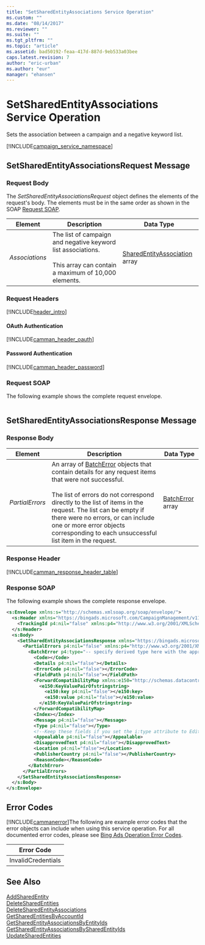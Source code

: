 ```yaml
---
title: "SetSharedEntityAssociations Service Operation"
ms.custom: ""
ms.date: "08/14/2017"
ms.reviewer: ""
ms.suite: ""
ms.tgt_pltfrm: ""
ms.topic: "article"
ms.assetid: bad50192-feaa-417d-887d-9eb533a03bee
caps.latest.revision: 7
author: "eric-urban"
ms.author: "eur"
manager: "ehansen"
---
```

# SetSharedEntityAssociations Service Operation
Sets the association between a campaign and a negative keyword list.

[!INCLUDE[campaign_service_namespace](../campaign-api/includes/campaign-service-namespace.md)]

## <a name="request"></a>SetSharedEntityAssociationsRequest Message

### Request Body
The *SetSharedEntityAssociationsRequest* object defines the elements of the request's body. The elements must be in the same order as shown in the SOAP [Request SOAP](#request_soap).

|Element|Description|Data Type|
|-----------|---------------|-------------|
|*Associations*|The list of campaign and negative keyword list associations.<br /><br />This array can contain a maximum of 10,000 elements.|[SharedEntityAssociation](../campaign-api/sharedentityassociation-data-object.md) array|

### Request Headers
[!INCLUDE[header_intro](../campaign-api/includes/header-intro.md)]
#### OAuth Authentication
[!INCLUDE[camman_header_oauth](../campaign-api/includes/camman-header-oauth.md)]
#### Password Authentication
[!INCLUDE[camman_header_password](../campaign-api/includes/camman-header-password.md)]
### <a name="request_soap"></a>Request SOAP
The following example shows the complete request envelope.

```xml

```

## <a name="response"></a>SetSharedEntityAssociationsResponse Message

### <a name="Body_Elements"></a>Response Body

|Element|Description|Data Type|
|-----------|---------------|-------------|
|*PartialErrors*|An array of [BatchError](../campaign-api/batcherror-data-object.md) objects that contain details for any request items that were not successful.<br /><br />The list of errors do not correspond directly to the list of items in the request. The list can be empty if there were no errors, or can include one or more error objects corresponding to each unsuccessful list item in the request.|[BatchError](../campaign-api/batcherror-data-object.md) array|

### <a name="Header_Elements"></a>Response Header
[!INCLUDE[camman_response_header_table](../campaign-api/includes/camman-response-header-table.md)]
### Response SOAP
The following example shows the complete response envelope.

```xml
<s:Envelope xmlns:s="http://schemas.xmlsoap.org/soap/envelope/">
  <s:Header xmlns="https://bingads.microsoft.com/CampaignManagement/v11">
    <TrackingId p4:nil="false" xmlns:p4="http://www.w3.org/2001/XMLSchema-instance"></TrackingId>
  </s:Header>
  <s:Body>
    <SetSharedEntityAssociationsResponse xmlns="https://bingads.microsoft.com/CampaignManagement/v11">
      <PartialErrors p4:nil="false" xmlns:p4="http://www.w3.org/2001/XMLSchema-instance">
        <BatchError p4:type="-- specify derived type here with the appropriate prefix --">
          <Code></Code>
          <Details p4:nil="false"></Details>
          <ErrorCode p4:nil="false"></ErrorCode>
          <FieldPath p4:nil="false"></FieldPath>
          <ForwardCompatibilityMap xmlns:e150="http://schemas.datacontract.org/2004/07/System.Collections.Generic" p4:nil="false">
            <e150:KeyValuePairOfstringstring>
              <e150:key p4:nil="false"></e150:key>
              <e150:value p4:nil="false"></e150:value>
            </e150:KeyValuePairOfstringstring>
          </ForwardCompatibilityMap>
          <Index></Index>
          <Message p4:nil="false"></Message>
          <Type p4:nil="false"></Type>
          <!--Keep these fields if you set the i:type attribute to EditorialError-->
          <Appealable p4:nil="false"></Appealable>
          <DisapprovedText p4:nil="false"></DisapprovedText>
          <Location p4:nil="false"></Location>
          <PublisherCountry p4:nil="false"></PublisherCountry>
          <ReasonCode></ReasonCode>
        </BatchError>
      </PartialErrors>
    </SetSharedEntityAssociationsResponse>
  </s:Body>
</s:Envelope>
```

## <a name="errors"></a>Error Codes
[!INCLUDE[cammanerror](../campaign-api/includes/cammanerror.md)]The following are example  error codes that the error objects can include when using this service operation. For all documented error codes, please see [Bing Ads Operation Error Codes](http://go.microsoft.com/fwlink/?LinkId=511884).

|Error Code|
|--------------|
|InvalidCredentials|

## See Also
[AddSharedEntity](../campaign-api/addsharedentity-service-operation.md)  
[DeleteSharedEntities](../campaign-api/deletesharedentities-service-operation.md)  
[DeleteSharedEntityAssociations](../campaign-api/deletesharedentityassociations-service-operation.md)  
[GetSharedEntitiesByAccountId](../campaign-api/getsharedentitiesbyaccountid-service-operation.md)  
[GetSharedEntityAssociationsByEntityIds](../campaign-api/getsharedentityassociationsbyentityids-service-operation.md)  
[GetSharedEntityAssociationsBySharedEntityIds](../campaign-api/getsharedentityassociationsbysharedentityids-service-operation.md)  
[UpdateSharedEntities](../campaign-api/updatesharedentities-service-operation.md)  

